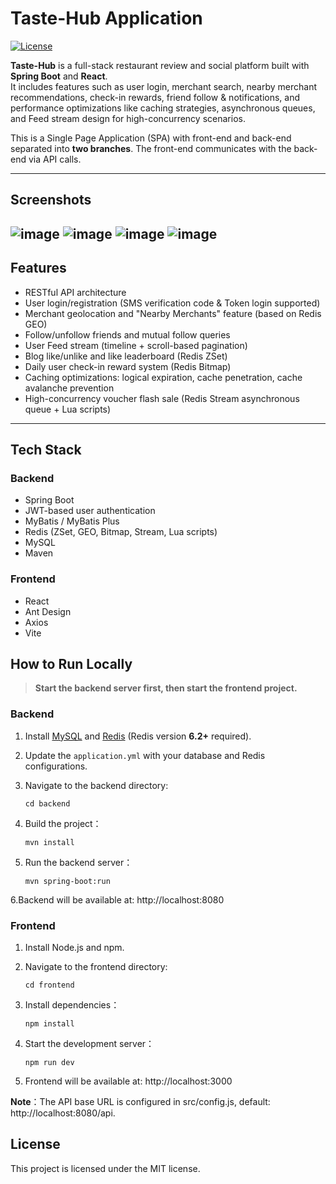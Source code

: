 # Taste-Hub Application
[![License](https://img.shields.io/badge/license-MIT-green)](./LICENSE)

**Taste-Hub** is a full-stack restaurant review and social platform built with **Spring Boot** and **React**.  
It includes features such as user login, merchant search, nearby merchant recommendations, check-in rewards, friend follow & notifications, and performance optimizations like caching strategies, asynchronous queues, and Feed stream design for high-concurrency scenarios.

This is a Single Page Application (SPA) with front-end and back-end separated into **two branches**. The front-end communicates with the back-end via API calls.

---

## Screenshots
![image](https://github.com/RolaZhang5/taste-hub/blob/main/frontend/public/imgs/homepage.png)
![image](https://github.com/RolaZhang5/taste-hub/blob/main/frontend/public/imgs/shop.png)
![image](https://github.com/RolaZhang5/taste-hub/blob/main/frontend/public/imgs/shopdetail.png)
![image](https://github.com/RolaZhang5/taste-hub/blob/main/frontend/public/imgs/userInfo.png)
---

## Features
- RESTful API architecture
- User login/registration (SMS verification code & Token login supported)
- Merchant geolocation and "Nearby Merchants" feature (based on Redis GEO)
- Follow/unfollow friends and mutual follow queries
- User Feed stream (timeline + scroll-based pagination)
- Blog like/unlike and like leaderboard (Redis ZSet)
- Daily user check-in reward system (Redis Bitmap)
- Caching optimizations: logical expiration, cache penetration, cache avalanche prevention
- High-concurrency voucher flash sale (Redis Stream asynchronous queue + Lua scripts)

---

## Tech Stack

### Backend
- Spring Boot
- JWT-based user authentication
- MyBatis / MyBatis Plus
- Redis (ZSet, GEO, Bitmap, Stream, Lua scripts)
- MySQL
- Maven

### Frontend
- React
- Ant Design
- Axios
- Vite

## How to Run Locally

> **Start the backend server first, then start the frontend project.**

### Backend

1. Install [MySQL](https://dev.mysql.com/downloads/) and [Redis](https://redis.io/download) (Redis version **6.2+** required).
2. Update the `application.yml` with your database and Redis configurations.
3. Navigate to the backend directory:

    ```
    cd backend
    ```
4. Build the project：
    ```
    mvn install
    ```
5. Run the backend server：

    ```
    mvn spring-boot:run
    ```

6.Backend will be available at: http://localhost:8080

### Frontend
1. Install Node.js and npm.

2. Navigate to the frontend directory:
    ```
    cd frontend
    ```
3. Install dependencies：

    ```
    npm install
    ```

4. Start the development server：
    ```
    npm run dev
    ```
5. Frontend will be available at: http://localhost:3000

**Note**：The API base URL is configured in src/config.js, default: http://localhost:8080/api.

## License
This project is licensed under the MIT license.
